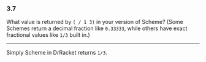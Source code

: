 ### 3.7
What value is returned by `( / 1 3)` in your version of Scheme? (Some Schemes return a decimal fraction like `0.33333`, while others have exact fractional values like `1/3` built in.)

***

Simply Scheme in DrRacket returns `1/3`.